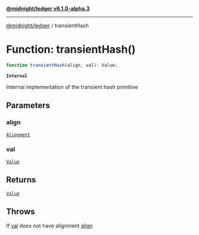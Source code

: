 [**@midnight/ledger v6.1.0-alpha.3**](../README.md)

***

[@midnight/ledger](../globals.md) / transientHash

# Function: transientHash()

```ts
function transientHash(align, val): Value;
```

**`Internal`**

Internal implementation of the transient hash primitive

## Parameters

### align

[`Alignment`](../type-aliases/Alignment.md)

### val

[`Value`](../type-aliases/Value.md)

## Returns

[`Value`](../type-aliases/Value.md)

## Throws

If [val](#transienthash) does not have alignment [align](#transienthash)
